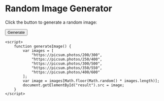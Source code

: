 <!DOCTYPE html>
<html>
<head>
	<title>Random Image Generator</title>
	<meta charset="UTF-8">
	<meta name="viewport" content="width=device-width, initial-scale=1.0">
</head>
<body>
	<h1>Random Image Generator</h1>
	<p>Click the button to generate a random image:</p>
	<button onclick="generateImage()">Generate</button>
	<img id="result" src="" alt="">

	<script>
		function generateImage() {
			var images = [
				"https://picsum.photos/200/300",
				"https://picsum.photos/250/400",
				"https://picsum.photos/300/500",
				"https://picsum.photos/350/550",
				"https://picsum.photos/400/600"
			];
			var image = images[Math.floor(Math.random() * images.length)];
			document.getElementById("result").src = image;
		}
	</script>
</body>
</html>
